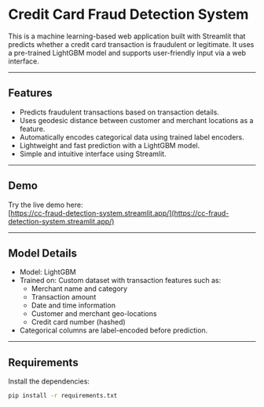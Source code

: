 # Credit Card Fraud Detection System

This is a machine learning-based web application built with Streamlit that predicts whether a credit card transaction is fraudulent or legitimate. It uses a pre-trained LightGBM model and supports user-friendly input via a web interface.

---

## Features

- Predicts fraudulent transactions based on transaction details.
- Uses geodesic distance between customer and merchant locations as a feature.
- Automatically encodes categorical data using trained label encoders.
- Lightweight and fast prediction with a LightGBM model.
- Simple and intuitive interface using Streamlit.

---

## Demo

Try the live demo here:  
[https://cc-fraud-detection-system.streamlit.app/](https://cc-fraud-detection-system.streamlit.app/)

---

## Model Details

- Model: LightGBM
- Trained on: Custom dataset with transaction features such as:
  - Merchant name and category
  - Transaction amount
  - Date and time information
  - Customer and merchant geo-locations
  - Credit card number (hashed)
- Categorical columns are label-encoded before prediction.

---

## Requirements

Install the dependencies:

```bash
pip install -r requirements.txt
